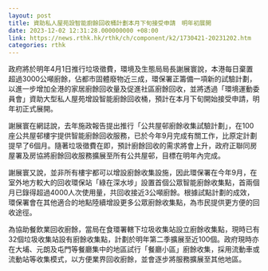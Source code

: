 ```yaml
---
layout: post
title: 資助私人屋苑設智能廚餘回收桶計劃本月下旬接受申請　明年初展開
date: 2023-12-02 12:31:28.000000000 +08:00
link: https://news.rthk.hk/rthk/ch/component/k2/1730421-20231202.htm
categories: rthk
---
```


政府將於明年4月1日推行垃圾徵費，環境及生態局局長謝展寰說，本港每日棄置超過3000公噸廚餘，佔都市固體廢物近三成，環保署正籌備一項新的試驗計劃，以進一步增加全港的家居廚餘回收量及促進社區廚餘回收，並將透過「環境運動委員會」資助大型私人屋苑增設智能廚餘回收桶，預計在本月下旬開始接受申請，明年初正式展開。

謝展寰在網誌說，去年施政報告提出推行「公共屋邨廚餘收集試驗計劃」，在100座公共屋邨樓宇提供智能廚餘回收服務，已於今年9月完成有關工作，比原定計劃提早了6個月。隨著垃圾徵費在即，預計廚餘回收的需求將會上升，政府正聯同房屋署及房協將廚餘回收服務擴展至所有公共屋邨，目標在明年內完成。

謝展寰又說，並非所有樓宇都可以增設廚餘收集設施，因此環保署在今年9月，在室外地方較大的回收環保站「綠在深水埗」設置首個公眾智能廚餘收集點，首兩個月已錄得超過4000人次使用量，共回收接近3公噸廚餘。根據試點計劃的成效，環保署會在其他適合的地點陸續增設更多公眾廚餘收集點，為市民提供更方便的回收途徑。

為協助餐飲業回收廚餘，當局在食環署轄下垃圾收集站設立廚餘收集點，現時已有32個垃圾收集站設有廚餘收集點，計劃於明年第二季擴展至近100個。政府現時亦在大埔、元朗及屯門等餐廳集中的地區試行「餐廳小區」廚餘收集，採用流動車或流動站等收集模式，以方便業界回收廚餘，並會逐步將服務擴展至其他地區。
